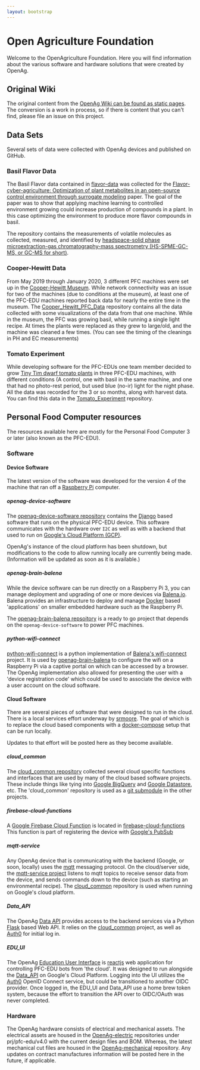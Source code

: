 ```yaml
---
layout: bootstrap
---
```

# Open Agriculture Foundation
Welcome to the OpenAgriculture Foundation. Here you will find information about the various software
and hardware solutions that were created by OpenAg.

## Original Wiki
The original content from the [OpenAg Wiki can be found as static pages](archived_wiki/index.md). The conversion is a 
work in process, so if there is content that you can't find, please file an issue on this project.

## Data Sets
Several sets of data were collected with OpenAg devices and published on GitHub.

### Basil Flavor Data
The Basil Flavor data contained in [flavor-data](https://github.com/OpenAgricultureFoundation/flavor-data) was collected
for the [Flavor-cyber-agriculture: Optimization of plant metabolites in an open-source control environment through surrogate modeling](https://journals.plos.org/plosone/article?id=10.1371/journal.pone.0213918)
paper. The goal of the paper was to show that applying machine learning to controlled environment growing could increase 
production of compounds in a plant. In this case optimizing the environment to produce more flavor compounds in basil.

The repository contains the measurements of volatile molecules as collected, measured, and identified by 
[headspace-solid phase microextraction-gas chromatography-mass spectrometry (HS-SPME-GC-MS, or GC-MS for short)](http://www.chromatographyonline.com/headspace-solid-phase-microextraction-coupled-gas-chromatography-mass-spectrometry-characterization).

### Cooper-Hewitt Data
From May 2019 through January 2020, 3 different PFC machines were set up in the [Cooper-Hewitt Museum](https://www.cooperhewitt.org/).
While network connectivity was an issue for two of the machines (due to conditions at the museum), at least one of the PFC-EDU
machines reported back data for nearly the entire time in the museum. The [Cooper_Hewitt_PFC_Data](https://github.com/OpenAgricultureFoundation/Cooper_Hewitt_PFC_Data)
repository contains all the data collected with some visualizations of the data from that one machine. While in the museum, 
the PFC was growing basil, while running a single light recipe. At times the plants were replaced as they grew to large/old, and the machine was 
cleaned a few times. (You can see the timing of the cleanings in PH and EC measurements)

### Tomato Experiment
While developing software for the PFC-EDUs one team member decided to grow [Tiny Tim dwarf tomato plants](https://www.seedsnow.com/products/tomato-tiny-tim) 
in three PFC-EDU machines, with different conditions (A control, one with basil in the same machine, and one that had no photo-rest period, but
used blue (no-ir) light for the night phase. All the data was recorded for the 3 or so months, along with harvest data. 
You can find this data in the [Tomato_Experiment](https://github.com/OpenAgricultureFoundation/Tomato_Experiment) repository.

## Personal Food Computer resources
The resources available here are mostly for the Personal Food Computer 3 or later (also known as the PFC-EDU).

### Software
#### Device Software
The latest version of the software was developed for the version 4 of the machine that ran off 
a [Raspberry Pi](https://www.raspberrypi.org/) computer.

##### openag-device-software
The [openag-device-software repository](https://github.com/OpenAgricultureFoundation/openag-device-software) contains 
the [Django](https://www.djangoproject.com/) based software that runs on the physical PFC-EDU device. This software communicates
with the hardware over `I2C` as well as with a backend that used to run on [Google's Cloud Platform (GCP)](https://cloud.google.com/).

OpenAg's instance of the cloud platform has been shutdown, but modifications to the code to allow running locally are currently being made.
(Information will be updated as soon as it is available.)

##### openag-brain-balena
While the device software can be run directly on a Raspberry Pi 3, you can manage deployment and upgrading of one
or more devices via [Balena.io](https://www.balena.io/). Balena provides an infrastructure to deploy and manage 
[Docker](https://www.docker.com/) based 'applications' on smaller embedded hardware such as the Raspberry Pi. 

The [openag-brain-balena repsoitory](https://github.com/OpenAgricultureFoundation/openag-brain-balena) is a ready to go
project that depends on the `openag-device-software` to power PFC machines.

##### python-wifi-connect
[python-wifi-connect](https://github.com/OpenAgricultureFoundation/python-wifi-connect) is a python implementation of 
[Balena's wifi-connect](https://github.com/balena-io/wifi-connect) project. It is used by [openag-brain-balena](https://github.com/OpenAgricultureFoundation/openag-brain-balena)
to configure the wifi on a Raspberry Pi via a captive portal on which can be accessed by a browser. The OpenAg implementation
also allowed for presenting the user with a 'device registration code' which could be used to associate the device with a user
account on the cloud software.

#### Cloud Software
There are several pieces of software that were designed to run in the cloud.
There is a local services effort underway by [srmoore](https://github.com/srmoore). The goal of which is to replace
the cloud based components with a [docker-compose](https://docs.docker.com/compose/) setup that can be run locally. 

Updates to that effort will be posted here as they become available.

##### cloud_common
The [cloud_common repository](https://github.com/OpenAgricultureFoundation/cloud_common) collected several cloud specific 
functions and interfaces that are used by many of the cloud based software projects. These include things like tying into
[Google  BigQuery](https://cloud.google.com/bigquery) and [Google Datastore](https://cloud.google.com/datastore), etc. The 'cloud_common' 
repository is used as a [git submodule](https://git-scm.com/book/en/v2/Git-Tools-Submodules) in the other projects.

##### firebase-cloud-functions
A [Google Firebase Cloud Function](https://firebase.google.com/docs/functions) is located in [firebase-cloud-functions](https://github.com/OpenAgricultureFoundation/firebase-cloud-functions)
This function is  part of registering the device with [Google's PubSub](https://cloud.google.com/pubsub/)

##### mqtt-service
Any OpenAg device that is communicating with the backend (Google, or soon, locally) uses the [mqtt](http://mqtt.org/) 
messaging protocol. On the cloud/server side, the [mqtt-service project](https://github.com/OpenAgricultureFoundation/mqtt-service) 
listens to mqtt topics to receive sensor data from the device, and sends commands down to the device 
(such as starting an environmental recipe). The [cloud_common](https://github.com/OpenAgricultureFoundation/cloud_common)
repository is used when running on Google's cloud platform.

##### Data_API
The OpenAg [Data API](https://github.com/OpenAgricultureFoundation/Data_API) provides access to the backend services via 
a Python [Flask](https://flask.palletsprojects.com/en/1.1.x/) based Web API. It relies on the [cloud_common](https://github.com/OpenAgricultureFoundation/cloud_common) project, as well as [Auth0](https://auth0.com/) for initial
log in. 

##### EDU_UI
The OpenAg [Education User Interface](https://github.com/OpenAgricultureFoundation/EDU_UI) is [reactjs](https://reactjs.org/)
web application for controlling PFC-EDU bots from 'the cloud'. It was designed to run alongside the [Data_API]() on Google's 
Cloud Platform. Logging into the UI utilizes the [Auth0](https://auth0.com/) OpenID Connect service, but could be transitioned to another OIDC provider.
Once logged in, the EDU_UI and Data_API use a home brew token system, because the effort to transition the API over to OIDC/OAuth
was never completed.

### Hardware
The OpenAg hardware consists of electrical and mechanical assets. The electrical assets are housed in the [OpenAg-electric](https://github.com/OpenAgricultureFoundation/openag-electrical)
repositories under prj/pfc-edu/v4.0 with the current design files and BOM.  Whereas, the latest mechanical cut files are housed in the [OpenAg-mechanical](https://github.com/OpenAgricultureFoundation/openag-mechanical) repository. 
Any updates on contract manufactures information will be posted here in the future, if applicable.  